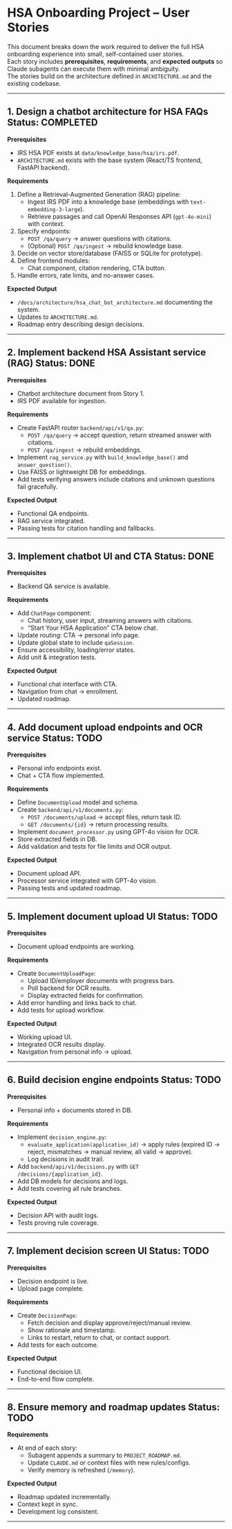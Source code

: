 # HSA Onboarding Project – User Stories

This document breaks down the work required to deliver the full HSA onboarding experience into small, self-contained user stories.  
Each story includes **prerequisites**, **requirements**, and **expected outputs** so Claude subagents can execute them with minimal ambiguity.  
The stories build on the architecture defined in `ARCHITECTURE.md` and the existing codebase.

---

## 1. Design a chatbot architecture for HSA FAQs  **Status:** COMPLETED

**Prerequisites**
- IRS HSA PDF exists at `data/knowledge_base/hsa/irs.pdf`.
- `ARCHITECTURE.md` exists with the base system (React/TS frontend, FastAPI backend).

**Requirements**
1. Define a Retrieval-Augmented Generation (RAG) pipeline:
    - Ingest IRS PDF into a knowledge base (embeddings with `text-embedding-3-large`).
    - Retrieve passages and call OpenAI Responses API (`gpt-4o-mini`) with context.
2. Specify endpoints:
    - `POST /qa/query` → answer questions with citations.
    - (Optional) `POST /qa/ingest` → rebuild knowledge base.
3. Decide on vector store/database (FAISS or SQLite for prototype).
4. Define frontend modules:
    - Chat component, citation rendering, CTA button.
5. Handle errors, rate limits, and no-answer cases.

**Expected Output**
- `/docs/architecture/hsa_chat_bot_architecture.md` documenting the system.
- Updates to `ARCHITECTURE.md`.
- Roadmap entry describing design decisions.

---

## 2. Implement backend HSA Assistant service (RAG) **Status:** DONE

**Prerequisites**
- Chatbot architecture document from Story 1.
- IRS PDF available for ingestion.

**Requirements**
- Create FastAPI router `backend/api/v1/qa.py`:
    - `POST /qa/query` → accept question, return streamed answer with citations.
    - `POST /qa/ingest` → rebuild embeddings.
- Implement `rag_service.py` with `build_knowledge_base()` and `answer_question()`.
- Use FAISS or lightweight DB for embeddings.
- Add tests verifying answers include citations and unknown questions fail gracefully.

**Expected Output**
- Functional QA endpoints.
- RAG service integrated.
- Passing tests for citation handling and fallbacks.

---

## 3. Implement chatbot UI and CTA **Status:** DONE

**Prerequisites**
- Backend QA service is available.

**Requirements**
- Add `ChatPage` component:
    - Chat history, user input, streaming answers with citations.
    - “Start Your HSA Application” CTA below chat.
- Update routing: CTA → personal info page.
- Update global state to include `qaSession`.
- Ensure accessibility, loading/error states.
- Add unit & integration tests.

**Expected Output**
- Functional chat interface with CTA.
- Navigation from chat → enrollment.
- Updated roadmap.

---

## 4. Add document upload endpoints and OCR service **Status:** TODO

**Prerequisites**
- Personal info endpoints exist.
- Chat + CTA flow implemented.

**Requirements**
- Define `DocumentUpload` model and schema.
- Create `backend/api/v1/documents.py`:
    - `POST /documents/upload` → accept files, return task ID.
    - `GET /documents/{id}` → return processing results.
- Implement `document_processor.py` using GPT-4o vision for OCR.
- Store extracted fields in DB.
- Add validation and tests for file limits and OCR output.

**Expected Output**
- Document upload API.
- Processor service integrated with GPT-4o vision.
- Passing tests and updated roadmap.

---

## 5. Implement document upload UI **Status:** TODO

**Prerequisites**
- Document upload endpoints are working.

**Requirements**
- Create `DocumentUploadPage`:
    - Upload ID/employer documents with progress bars.
    - Poll backend for OCR results.
    - Display extracted fields for confirmation.
- Add error handling and links back to chat.
- Add tests for upload workflow.

**Expected Output**
- Working upload UI.
- Integrated OCR results display.
- Navigation from personal info → upload.

---

## 6. Build decision engine endpoints **Status:** TODO

**Prerequisites**
- Personal info + documents stored in DB.

**Requirements**
- Implement `decision_engine.py`:
    - `evaluate_application(application_id)` → apply rules (expired ID → reject, mismatches → manual review, all valid → approve).
    - Log decisions in audit trail.
- Add `backend/api/v1/decisions.py` with `GET /decisions/{application_id}`.
- Add DB models for decisions and logs.
- Add tests covering all rule branches.

**Expected Output**
- Decision API with audit logs.
- Tests proving rule coverage.

---

## 7. Implement decision screen UI **Status:** TODO

**Prerequisites**
- Decision endpoint is live.
- Upload page complete.

**Requirements**
- Create `DecisionPage`:
    - Fetch decision and display approve/reject/manual review.
    - Show rationale and timestamp.
    - Links to restart, return to chat, or contact support.
- Add tests for each outcome.

**Expected Output**
- Functional decision UI.
- End-to-end flow complete.

---

## 8. Ensure memory and roadmap updates **Status:** TODO

**Requirements**
- At end of each story:
    - Subagent appends a summary to `PROJECT_ROADMAP.md`.
    - Update `CLAUDE.md` or context files with new rules/configs.
    - Verify memory is refreshed (`/memory`).

**Expected Output**
- Roadmap updated incrementally.
- Context kept in sync.
- Development log consistent.

---

